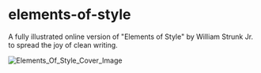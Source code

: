 # elements-of-style
A fully illustrated online version of "Elements of Style" by William Strunk Jr. to spread the joy of clean writing.

![Elements_Of_Style_Cover_Image](https://user-images.githubusercontent.com/85994674/129656090-2b4f1afd-ea20-459b-976d-f874eb6c150a.png)

